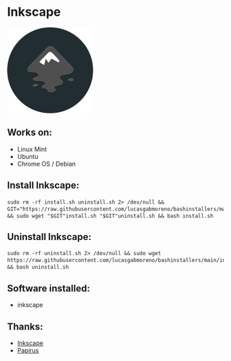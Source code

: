 # Inkscape
<img src="preview.svg" width="200">

## Works on:
* Linux Mint
* Ubuntu
* Chrome OS / Debian

## Install Inkscape:
```
sudo rm -rf install.sh uninstall.sh 2> /dev/null && GIT="https://raw.githubusercontent.com/lucasgabmoreno/bashinstallers/main/inkscape/" && sudo wget "$GIT"install.sh "$GIT"uninstall.sh && bash install.sh

```

## Uninstall Inkscape:
```
sudo rm -rf uninstall.sh 2> /dev/null && sudo wget https://raw.githubusercontent.com/lucasgabmoreno/bashinstallers/main/inkscape/uninstall.sh && bash uninstall.sh
```

## Software installed:
* inkscape

## Thanks:
* [Inkscape](https://inkscape.org/es/release/inkscape-1.1/gnulinux/ubuntu/ppa/)
* [Papirus](https://github.com/PapirusDevelopmentTeam)
